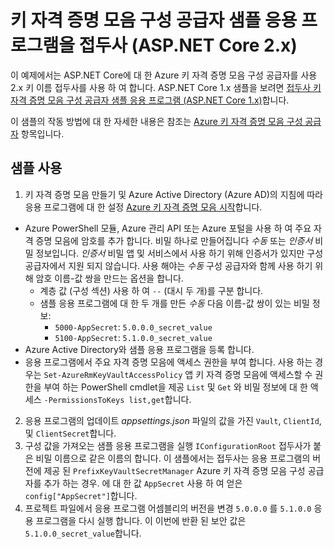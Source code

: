 # <a name="prefix-key-vault-configuration-provider-sample-application-aspnet-core-2x"></a>키 자격 증명 모음 구성 공급자 샘플 응용 프로그램을 접두사 (ASP.NET Core 2.x)

이 예제에서는 ASP.NET Core에 대 한 Azure 키 자격 증명 모음 구성 공급자를 사용 2.x 키 이름 접두사를 사용 하 여 합니다. ASP.NET Core 1.x 샘플을 보려면 [접두사 키 자격 증명 모음 구성 공급자 샘플 응용 프로그램 (ASP.NET Core 1.x)](https://github.com/aspnet/Docs/tree/master/aspnetcore/security/key-vault-configuration/samples/key-name-prefix-sample/1.x)합니다.

이 샘플의 작동 방법에 대 한 자세한 내용은 참조는 [Azure 키 자격 증명 모음 구성 공급자](xref:security/key-vault-configuration) 항목입니다.

## <a name="using-the-sample"></a>샘플 사용
1. 키 자격 증명 모음 만들기 및 Azure Active Directory (Azure AD)의 지침에 따라 응용 프로그램에 대 한 설정 [Azure 키 자격 증명 모음 시작](https://azure.microsoft.com/documentation/articles/key-vault-get-started/)합니다.
  * Azure PowerShell 모듈, Azure 관리 API 또는 Azure 포털을 사용 하 여 주요 자격 증명 모음에 암호를 추가 합니다. 비밀 하나로 만들어집니다 *수동* 또는 *인증서* 비밀 정보입니다. *인증서* 비밀 앱 및 서비스에서 사용 하기 위해 인증서가 있지만 구성 공급자에서 지원 되지 않습니다. 사용 해야는 *수동* 구성 공급자와 함께 사용 하기 위해 암호 이름-값 쌍을 만드는 옵션을 합니다.
    * 계층 값 (구성 섹션) 사용 하 여 `--` (대시 두 개)를 구분 합니다.
    * 샘플 응용 프로그램에 대 한 두 개를 만든 *수동* 다음 이름-값 쌍이 있는 비밀 정보:
      * `5000-AppSecret`: `5.0.0.0_secret_value`
      * `5100-AppSecret`: `5.1.0.0_secret_value`
  * Azure Active Directory와 샘플 응용 프로그램을 등록 합니다.
  * 응용 프로그램에서 주요 자격 증명 모음에 액세스 권한을 부여 합니다. 사용 하는 경우는 `Set-AzureRmKeyVaultAccessPolicy` 앱 키 자격 증명 모음에 액세스할 수 권한을 부여 하는 PowerShell cmdlet을 제공 `List` 및 `Get` 와 비밀 정보에 대 한 액세스 `-PermissionsToKeys list,get`합니다.
2. 응용 프로그램의 업데이트 *appsettings.json* 파일의 값을 가진 `Vault`, `ClientId`, 및 `ClientSecret`합니다.
3. 구성 값을 가져오는 샘플 응용 프로그램을 실행 `IConfigurationRoot` 접두사가 붙은 비밀 이름으로 같은 이름의 합니다. 이 샘플에서는 접두사는 응용 프로그램의 버전에 제공 된 `PrefixKeyVaultSecretManager` Azure 키 자격 증명 모음 구성 공급자를 추가 하는 경우. 에 대 한 값 `AppSecret` 사용 하 여 얻은 `config["AppSecret"]`합니다.
4. 프로젝트 파일에서 응용 프로그램 어셈블리의 버전을 변경 `5.0.0.0` 를 `5.1.0.0` 응용 프로그램을 다시 실행 합니다. 이 이번에 반환 된 보안 값은 `5.1.0.0_secret_value`합니다.
